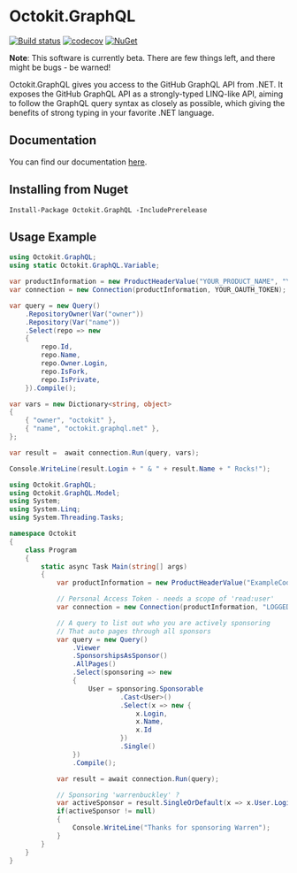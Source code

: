 # Octokit.GraphQL

[![Build status](https://ci.appveyor.com/api/projects/status/falhvlth7og0nkw4/branch/master?svg=true)](https://ci.appveyor.com/project/github-windows/octokit-graphql/branch/master)
[![codecov](https://codecov.io/gh/octokit/octokit.graphql.net/branch/master/graph/badge.svg)](https://codecov.io/gh/octokit/octokit.graphql.net)
[![NuGet](http://img.shields.io/nuget/v/Octokit.GraphQL.svg)](https://www.nuget.org/packages/Octokit.GraphQL)

**Note**: This software is currently beta. There are few things left, and there might be bugs - be warned!

Octokit.GraphQL gives you access to the GitHub GraphQL API from .NET. It exposes the GitHub GraphQL API as a strongly-typed LINQ-like API, aiming to follow the GraphQL query syntax as closely as possible, which giving the benefits of strong typing in your favorite .NET language.

## Documentation

You can find our documentation [here](docs/readme.md).

## Installing from Nuget

```
Install-Package Octokit.GraphQL -IncludePrerelease
```

## Usage Example

```csharp
using Octokit.GraphQL;
using static Octokit.GraphQL.Variable;

var productInformation = new ProductHeaderValue("YOUR_PRODUCT_NAME", "YOUR_PRODUCT_VERSION");
var connection = new Connection(productInformation, YOUR_OAUTH_TOKEN);

var query = new Query()
    .RepositoryOwner(Var("owner"))
    .Repository(Var("name"))
    .Select(repo => new
    {
        repo.Id,
        repo.Name,
        repo.Owner.Login,
        repo.IsFork,
        repo.IsPrivate,
    }).Compile();

var vars = new Dictionary<string, object>
{
    { "owner", "octokit" },
    { "name", "octokit.graphql.net" },
};

var result =  await connection.Run(query, vars);

Console.WriteLine(result.Login + " & " + result.Name + " Rocks!");
```

```csharp
using Octokit.GraphQL;
using Octokit.GraphQL.Model;
using System;
using System.Linq;
using System.Threading.Tasks;

namespace Octokit
{
    class Program
    {
        static async Task Main(string[] args)
        {
            var productInformation = new ProductHeaderValue("ExampleCode", "1.0");

            // Personal Access Token - needs a scope of 'read:user'
            var connection = new Connection(productInformation, "LOGGED_IN_GITHUB_USER_TOKEN");

            // A query to list out who you are actively sponsoring
            // That auto pages through all sponsors
            var query = new Query()
                .Viewer
                .SponsorshipsAsSponsor()
                .AllPages()
                .Select(sponsoring => new
                {
                    User = sponsoring.Sponsorable
                            .Cast<User>()
                            .Select(x => new {
                                x.Login,
                                x.Name,
                                x.Id
                            })
                            .Single()
                })
                .Compile();

            var result = await connection.Run(query);

            // Sponsoring 'warrenbuckley' ?
            var activeSponsor = result.SingleOrDefault(x => x.User.Login.ToLowerInvariant() == "warrenbuckley");
            if(activeSponsor != null)
            {
                Console.WriteLine("Thanks for sponsoring Warren");
            }
        }
    }
}
```
